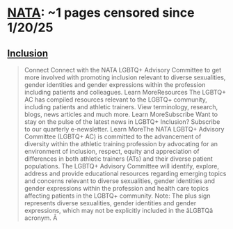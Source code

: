 



# [NATA](nata.org): ~1 pages censored since 1/20/25

## [Inclusion](https://www.nata.org/professional-interests/inclusion)


> Connect Connect with the NATA LGBTQ+ Advisory Committee to get more involved with promoting inclusion relevant to diverse sexualities, gender identities and gender expressions within the profession including patients and colleagues. Learn MoreResources The LGBTQ+ AC has compiled resources relevant to the LGBTQ+ community, including patients and athletic trainers. View terminology, research, blogs, news articles and much more. Learn MoreSubscribe Want to stay on the pulse of the latest news in LGBTQ+ Inclusion? Subscribe to our quarterly e-newsletter. Learn MoreThe NATA LGBTQ+ Advisory Committee (LGBTQ+ AC) is committed to the advancement of diversity within the athletic training profession by advocating for an environment of inclusion, respect, equity and appreciation of differences in both athletic trainers (ATs) and their diverse patient populations. The LGBTQ+ Advisory Committee will identify, explore, address and provide educational resources regarding emerging topics and concerns relevant to diverse sexualities, gender identities and gender expressions within the profession and health care topics affecting patients in the LGBTQ+ community. Note: The plus sign represents diverse sexualities, gender identities and gender expressions, which may not be explicitly included in the âLGBTQâ acronym. Â